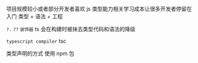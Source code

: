 项目规模较小或者部分开发者喜欢 js
类型能力相关学习成本让很多开发者停留在入门
类型 + 语法 + 工程

`?.` `??` `装饰器`
ts 会在构建时被抹去类型代码和语法的降级

`typescript compiler` tsc

类型声明的方式 使用 npm 包

